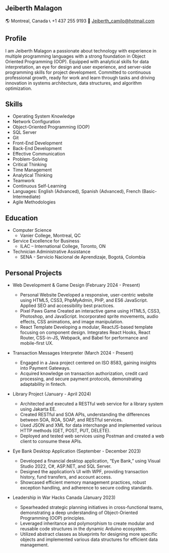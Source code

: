 ## Jeiberth Malagon
🌎 Montreal, Canada
📞 +1 437 255 9193
📧 Jeiberth_camilo@hotmail.com

## Profile
I am Jeiberth Malagon a passionate about technology with experience in multiple programming languages with a strong foundation in Object Oriented Programming (OOP). Equipped with analytical skills for data interpretation, an eye for design and user experience, and server-side programming skills for project development. Committed to continuous professional growth, ready for work and learn through tasks and driving innovation in systems architecture, data structures, and algorithm optimization.   

## Skills
  - Operating System Knowledge
  - Network Configuration
  - Object-Oriented Programming (OOP)
  - SQL Server
  - Git
  - Front-End Development
  - Back-End Development
  - Effective Communication
  - Problem-Solving
  - Critical Thinking
  - Time Management
  - Analytical Thinking
  - Teamwork
  - Continuous Self-Learning
  - Languages: English (Advanced), Spanish (Advanced), French (Basic-Intermediate)
  - Agile Methodologies

## Education
- Computer Science
    * Vanier College, Montreal, QC  
- Service Excellence for Business
    * ILAC – International College, Toronto, ON
- Technician Administrative Assistance
    * SENA - Servicio Nacional de Aprendizaje, Bogotá, Colombia
  
## Personal Projects
- Web Development & Game Design (February 2024 - Present)
    - Personal Website
        Developed a responsive, user-centric website using HTML5, CSS3, PhpMyAdmin, PHP, and ES6 JavaScript.
        Applied SEO and accessibility best practices.
    - Pixel Paws Game
        Created an interactive game using HTML5, CSS3, Photoshop, and JavaScript.
        Incorporated sprite movements, audio effects, CSS animations, and image manipulation.
    - React Template
        Developing a modular, ReactJS-based template focusing on component design.
        Integrates React Hooks, React Router, CSS-in-JS, Webpack, and Babel for performance and mobile-first UX.
      
- Transaction Messages Interpreter (March 2024 - Present)
    - Engaged in a Java project centered on ISO 8583, gaining insights into Payment Gateways.
    - Acquired knowledge on transaction authorization, credit card processing, and secure payment protocols, demonstrating adaptability in fintech.

- Library Project (January - April 2024)
    - Architected and executed a RESTful web service for a library system using Jakarta EE.
    - Created RESTful and SOA APIs, understanding the differences between SOA, ROA, SOAP, and RESTful services.
    - Used JSON and XML for data interchange and implemented various HTTP methods (GET, POST, PUT, DELETE).
    - Deployed and tested web services using Postman and created a web client to consume these APIs.
  
- Eye Bank Desktop Application (September - December 2023)
    - Developed a financial desktop application, “Eye Bank,” using Visual Studio 2022, C#, ASP.NET, and SQL Server.
    - Designed the application’s UI with WPF, providing transaction history, fund transfers, and account access.
    - Showcased efficient memory management practices, robust exception handling, and adherence to secure coding standards.

- Leadership in War Hacks Canada (January 2023)
    - Spearheaded strategic planning initiatives in cross-functional teams, demonstrating a deep understanding of Object-Oriented Programming (OOP) principles.
    - Leveraged inheritance and polymorphism to create modular and reusable code structures in the dynamic Arduino ecosystem.
    - Utilized abstract classes as blueprints for designing more specific objects and implemented various data structures for efficient data management.
